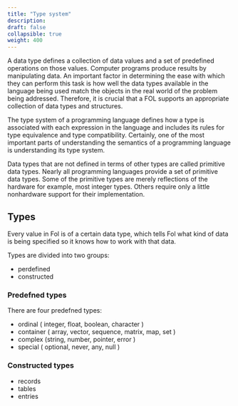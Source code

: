 ```yaml
---
title: "Type system"
description: 
draft: false
collapsible: true
weight: 400
---
```


A data type defines a collection of data values and a set of predefined operations on those values. Computer programs produce results by manipulating data. An important factor in determining the ease with which they can perform this task is how well the data types available in the language being used match the objects in the real world of the problem being addressed. Therefore, it is crucial that a FOL supports an appropriate collection of data types and structures.


The type system of a programming language defines how a type is associated with each expression in the language and includes its rules for type equivalence and type compatibility. Certainly, one of the most important parts of understanding the semantics of a programming language is understanding its type system.

Data types that are not defined in terms of other types are called primitive data types. Nearly all programming languages provide a set of primitive data types. Some of the primitive types are merely reflections of the hardware for example, most integer types. Others require only a little nonhardware support for their implementation.


## Types

Every value in Fol is of a certain data type, which tells Fol what kind of data is being specified so it knows how to work with that data. 

Types are divided into two groups:
- perdefined
- constructed


### Predefned types
There are four predefned types: 

- ordinal ( integer, float, boolean, character )
- container ( array, vector, sequence, matrix, map, set )
- complex  (string, number, pointer, error )
- special ( optional, never, any, null )

### Constructed types
- records
- tables
- entries

